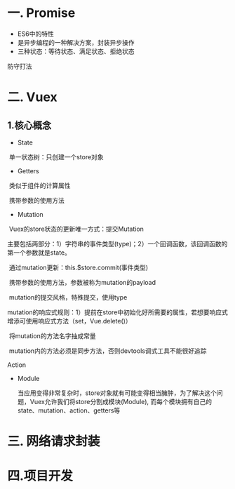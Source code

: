 # 一. Promise

- ES6中的特性
- 是异步编程的一种解决方案，封装异步操作
- 三种状态：等待状态、满足状态、拒绝状态

防守打法

# 二. Vuex

## 1.核心概念

- State

​      单一状态树：只创建一个store对象

- Getters

​    类似于组件的计算属性

​    携带参数的使用方法

- Mutation

​         Vuex的store状态的更新唯一方式：提交Mutation

​        主要包括两部分：1）字符串的事件类型(type)；2）一个回调函数，该回调函数的第一个参数就是state。

​       通过mutation更新：this.$store.commit(事件类型)

​       携带参数的使用方法，参数被称为mutation的payload

​       mutation的提交风格，特殊提交，使用type

​      mutation的响应式规则：1）提前在store中初始化好所需要的属性，若想要响应式增添可使用响应式方法（set，Vue.delete()）

​       将mutation的方法名字抽成常量

​       mutation内的方法必须是同步方法，否则devtools调式工具不能很好追踪

Action

- Module

  当应用变得非常复杂时，store对象就有可能变得相当臃肿，为了解决这个问题，Vuex允许我们将store分割成模块(Module), 而每个模块拥有自己的state、mutation、action、getters等



# 三. 网络请求封装



# 四.项目开发

